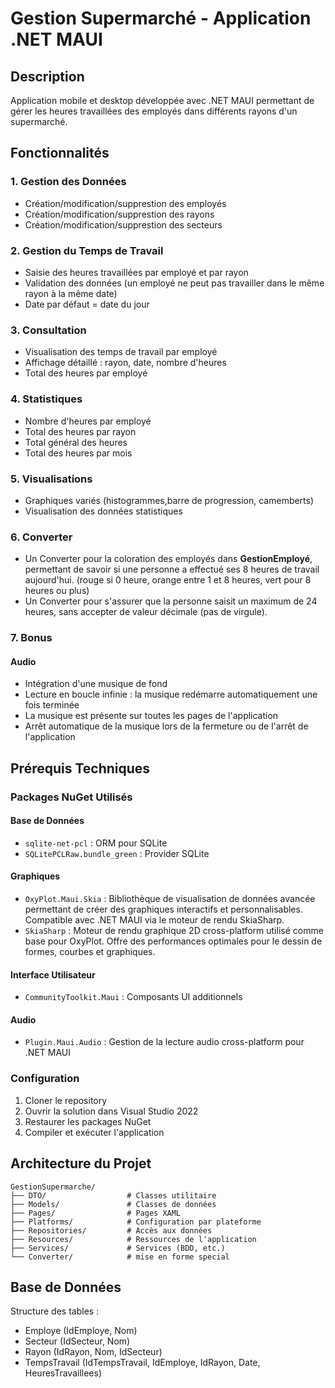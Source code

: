 # Gestion Supermarché - Application .NET MAUI

## Description
Application mobile et desktop développée avec .NET MAUI permettant de gérer les heures travaillées des employés dans différents rayons d'un supermarché.

## Fonctionnalités

### 1. Gestion des Données
- Création/modification/supprestion des employés
- Création/modification/supprestion des rayons
- Création/modification/supprestion des secteurs

### 2. Gestion du Temps de Travail
- Saisie des heures travaillées par employé et par rayon
- Validation des données (un employé ne peut pas travailler dans le même rayon à la même date)
- Date par défaut = date du jour

### 3. Consultation
- Visualisation des temps de travail par employé
- Affichage détaillé : rayon, date, nombre d'heures
- Total des heures par employé

### 4. Statistiques
- Nombre d'heures par employé
- Total des heures par rayon
- Total général des heures
- Total des heures par mois

### 5. Visualisations
- Graphiques variés (histogrammes,barre de progression, camemberts)
- Visualisation des données statistiques

### 6. Converter  
- Un Converter pour la coloration des employés dans **GestionEmployé**, permettant de savoir si une personne a effectué ses 8 heures de travail aujourd'hui. (rouge si 0 heure, orange entre 1 et 8 heures, vert pour 8 heures ou plus)
- Un Converter pour s'assurer que la personne saisit un maximum de 24 heures, sans accepter de valeur décimale (pas de virgule).  

### 7. Bonus
#### Audio
- Intégration d'une musique de fond
- Lecture en boucle infinie : la musique redémarre automatiquement une fois terminée
- La musique est présente sur toutes les pages de l'application
- Arrêt automatique de la musique lors de la fermeture ou de l'arrêt de l'application
  
## Prérequis Techniques

### Packages NuGet Utilisés

#### Base de Données
- `sqlite-net-pcl` : ORM pour SQLite
- `SQLitePCLRaw.bundle_green` : Provider SQLite

#### Graphiques
- `OxyPlot.Maui.Skia` : Bibliothèque de visualisation de données avancée permettant de créer des graphiques interactifs et personnalisables. Compatible avec .NET MAUI via le moteur de rendu SkiaSharp.
- `SkiaSharp` : Moteur de rendu graphique 2D cross-platform utilisé comme base pour OxyPlot. Offre des performances optimales pour le dessin de formes, courbes et graphiques.

#### Interface Utilisateur
- `CommunityToolkit.Maui` : Composants UI additionnels

#### Audio
- `Plugin.Maui.Audio` : Gestion de la lecture audio cross-platform pour .NET MAUI

### Configuration

1. Cloner le repository
2. Ouvrir la solution dans Visual Studio 2022
3. Restaurer les packages NuGet
4. Compiler et exécuter l'application

## Architecture du Projet

```
GestionSupermarche/
├── DTO/                  # Classes utilitaire
├── Models/               # Classes de données
├── Pages/                # Pages XAML
├── Platforms/            # Configuration par plateforme
├── Repositories/         # Accès aux données
├── Resources/            # Ressources de l'application
├── Services/             # Services (BDD, etc.)
└── Converter/            # mise en forme special   
```

## Base de Données

Structure des tables :
- Employe (IdEmploye, Nom)
- Secteur (IdSecteur, Nom)
- Rayon (IdRayon, Nom, IdSecteur)
- TempsTravail (IdTempsTravail, IdEmploye, IdRayon, Date, HeuresTravaillees)
